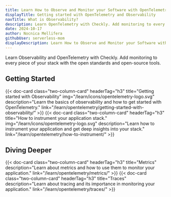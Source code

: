 ```yaml
---
title: Learn How to Observe and Monitor your Software with OpenTelemetry
displayTitle: Getting started with OpenTelemetry and Observability
navTitle: What is Observability?
description: Learn OpenTelemetry with Checkly. Add monitoring to every piece of your stack with the open standards and open-source tools.
date: 2024-10-17
author: Nocnica Mellifera
githubUser: serverless-mom
displayDescription: Learn How to Observe and Monitor your Software with OpenTelemetry
---
```


Learn Observability and OpenTelemetry with Checkly. Add monitoring to every piece of your stack with the open standards 
and open-source tools.

## Getting Started

<div class="cards-list">
{{< doc-card
	  class="two-column-card"
	  headerTag="h3"
	  title="Getting started with Observability"
	  img="/learn/icons/opentelemetry-logo.svg"
	  description="Learn the basics of observability and how to get started with OpenTelemetry."
	  link="/learn/opentelemetry/getting-started-with-observability/"
>}}
{{< doc-card
	  class="two-column-card"
	  headerTag="h3"
	  title="How to instrument your application stack."
	  img="/learn/icons/opentelemetry-logo.svg"
	  description="Learn how to instrument your application and get deep insights into your stack."
	  link="/learn/opentelemetry/how-to-instrument/"
>}}
</div>

## Diving Deeper

<div class="cards-list">
{{< doc-card
	class="two-column-card"
	headerTag="h3"
	title="Metrics"
	description="Learn about metrics and how to use them to monitor your application."
	link="/learn/opentelemetry/metrics/"
>}}
{{< doc-card
	class="two-column-card"
	headerTag="h3"
	title="Traces"
	description="Learn about tracing and its importance in monitoring your application."
	link="/learn/opentelemetry/traces/"
>}}
</div>
